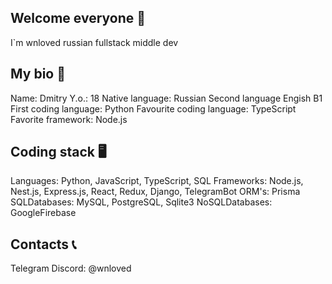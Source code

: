 ## Welcome everyone 👋
I`m wnloved russian fullstack middle dev
## My bio 📃
Name: Dmitry
Y.o.: 18
Native language: Russian
Second language Engish B1
First coding language: Python
Favourite coding language: TypeScript
Favorite framework: Node.js
## Coding stack 🖥️
Languages: Python, JavaScript, TypeScript, SQL
Frameworks: Node.js, Nest.js, Express.js, React, Redux, Django, TelegramBot
ORM's: Prisma
SQLDatabases: MySQL, PostgreSQL, Sqlite3
NoSQLDatabases: GoogleFirebase
## Contacts 📞
Telegram Discord: @wnloved
